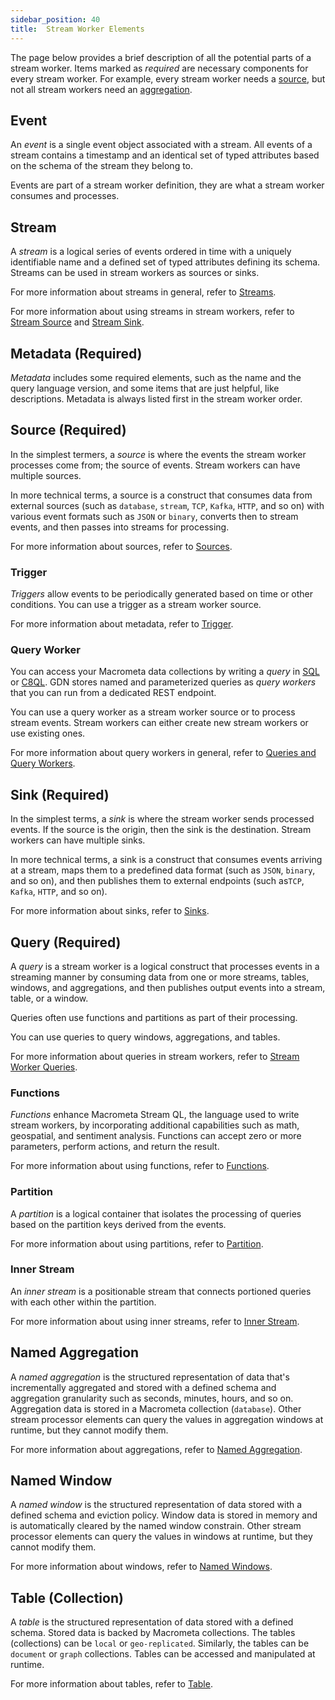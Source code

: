 ```yaml
---
sidebar_position: 40
title:  Stream Worker Elements
---
```


The page below provides a brief description of all the potential parts of a stream worker. Items marked as _required_ are necessary components for every stream worker. For example, every stream worker needs a [source](#source-required), but not all stream workers need an [aggregation](#named-aggregation).

## Event

An _event_ is a single event object associated with a stream. All events of a stream contains a timestamp and an identical set of typed attributes based on the schema of the stream they belong to.

Events are part of a stream worker definition, they are what a stream worker consumes and processes.

## Stream

A _stream_ is a logical series of events ordered in time with a uniquely identifiable name and a defined set of typed attributes defining its schema. Streams can be used in stream workers as sources or sinks.

For more information about streams in general, refer to [Streams](../../streams/).

For more information about using streams in stream workers, refer to [Stream Source](../source/source-types/stream-source) and [Stream Sink](../sink/sink-types/stream-sink).

## Metadata (Required)

_Metadata_ includes some required elements, such as the name and the query language version, and some items that are just helpful, like descriptions. Metadata is always listed first in the stream worker order.

## Source (Required)

In the simplest termers, a _source_ is where the events the stream worker processes come from; the source of events. Stream workers can have multiple sources.

In more technical terms, a source is a construct that consumes data from external sources (such as `database`, `stream`, `TCP`, `Kafka`, `HTTP`, and so on) with various event formats such as `JSON` or `binary`, converts then to stream events, and then passes into streams for processing.

For more information about sources, refer to [Sources](../source/).

### Trigger

_Triggers_ allow events to be periodically generated based on time or other conditions. You can use a trigger as a stream worker source.

For more information about metadata, refer to [Trigger](../source/trigger).

### Query Worker

You can access your Macrometa data collections by writing a _query_ in [SQL](../../queryworkers/sql/) or [C8QL](../../queryworkers/c8ql/). GDN stores named and parameterized queries as _query workers_ that you can run from a dedicated REST endpoint.

You can use a query worker as a stream worker source or to process stream events. Stream workers can either create new stream workers or use existing ones.

For more information about query workers in general, refer to [Queries and Query Workers](../../queryworkers/).

## Sink (Required)

In the simplest terms, a _sink_ is where the stream worker sends processed events. If the source is the origin, then the sink is the destination. Stream workers can have multiple sinks.

In more technical terms, a sink is a construct that consumes events arriving at a stream, maps them to a predefined data format (such as `JSON`, `binary`, and so on), and then publishes them to external endpoints (such as`TCP`, `Kafka`, `HTTP`, and so on).

For more information about sinks, refer to [Sinks](../sink/).

## Query (Required)

A _query_ is a stream worker is a logical construct that processes events in a streaming manner by consuming data from one or more streams, tables, windows, and aggregations, and then publishes output events into a stream, table, or a window.

Queries often use functions and partitions as part of their processing.

You can use queries to query windows, aggregations, and tables.

For more information about queries in stream workers, refer to [Stream Worker Queries](../query-guide/).

### Functions

_Functions_ enhance Macrometa Stream QL, the language used to write stream workers, by incorporating additional capabilities such as math, geospatial, and sentiment analysis. Functions can accept zero or more parameters, perform actions, and return the result.

For more information about using functions, refer to [Functions](../query-guide/functions/).

### Partition

A _partition_ is a logical container that isolates the processing of queries based on the partition keys derived from the events.

For more information about using partitions, refer to [Partition](../query-guide/partition/).

### Inner Stream

An _inner stream_ is a positionable stream that connects portioned queries with each other within the partition.

For more information about using inner streams, refer to [Inner Stream](../query-guide/partition/inner-stream).

## Named Aggregation

A _named aggregation_ is the structured representation of data that's incrementally aggregated and stored with a defined schema and aggregation granularity such as seconds, minutes, hours, and so on. Aggregation data is stored in a Macrometa collection (`database`). Other stream processor elements can query the values in aggregation windows at runtime, but they cannot modify them.

For more information about aggregations, refer to [Named Aggregation](../aggregations/).

## Named Window

A _named window_ is the structured representation of data stored with a defined schema and eviction policy. Window data is stored in memory and is automatically cleared by the named window constrain. Other stream processor elements can query the values in windows at runtime, but they cannot modify them.

For more information about windows, refer to [Named Windows](../windows).

## Table (Collection)

A _table_ is the structured representation of data stored with a defined schema. Stored data is backed by Macrometa collections. The tables (collections) can be `local` or `geo-replicated`. Similarly, the tables can be `document` or `graph` collections. Tables can be accessed and manipulated at runtime.

For more information about tables, refer to [Table](../table/).
